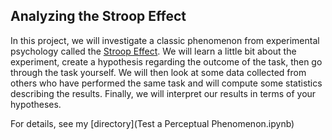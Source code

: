 ## Analyzing the Stroop Effect

In this project, we will investigate a classic phenomenon from experimental psychology called the [Stroop Effect](https://en.wikipedia.org/wiki/Stroop_effect). We will learn a little bit about the experiment, create a hypothesis regarding the outcome of the task, then go through the task yourself. We will then look at some data collected from others who have performed the same task and will compute some statistics describing the results. Finally, we will interpret our results in terms of your hypotheses.

For details, see my [directory](Test a Perceptual Phenomenon.ipynb)



